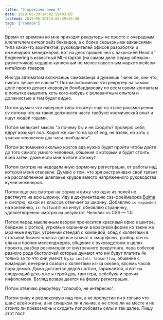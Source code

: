 ```yaml
---
title: "О превозмогании 2"
date: 2019-08-30T14:02:59+03:00
lastmod: 2019-08-30T14:02:59+03:00
tags: ["random"]
---
```


Время от времени ко мне приходят рекрутеры не просто с очередным клепателем ентерпрайз бекендов, а с более серьезными вакансиями типа каких-то архитектов, руководителей офисов разработки и инжиниринг менеджеров, вот на днях пришел чел с вакансией Head of Engineering в известный ML-стартап (на самом деле ферму обезьян-разметчиков) недавно купленный не менее известным маркетплейсом китайских товаров.

Иногда автоматом включаешь самозванца и думаешь "ниче се, они что, никого лучше не нашли"? Потом вспоминаю что рекрутер на самом деле просто делает ковровую бомбардировку по всем своим контактам в попытке выцепить хоть кого-нибудь с релевантным опытом и должностью а там будет видно.

Потом думаю что наверное типы откажут еще на этапе рассмотрения cv потому что на такие должностя часто требуют космический опыт и ищут людей годами.

Потом мелькает мысль "а почему бы и не сходить? проверю себя, вдруг возьмут лол. Ходил же как-то на vp of eng, не взяли, но хоть с умным человеком два часа пообщался".

Потом вспоминаю сколько кругов ада нужно будет пройти чтобы дойти до того самого умного человека, общение с которым и будет стоить всей затеи, даже если мне в итоге откажут.

Потом смотрю на недоделанную формочку регистрации, от работы над которой меня отвлекли. Думаю о том, что зря растрачиваю свой талант на расслабленное шлепанье крудов вместо напряженного руководства кучей инженеров. 

Потом еще раз смотрю на форму и вижу что одно из полей не растянуто на всю ширину. Иду в документацию css-фреймворка [Bulma](https://bulma.io) и смотрю, какой из классов отвечает за ширину. Добавляю `is-expanded` на контейнер, `is-fullwidth` на инпут, обновляю страничку, удовлетворенно смотрю на результат. Человек vs CSS — 1:0.

Потом перед мысленным взором проносится красивый офис в центре, бейджик с фоткой, угрюмые охранники в красивой форме но такие же мрачные внутри, утренний стендап с командой, обед с коллегами в столовой бизнес-класса где все втычат в смартфоны, разбор почты слака и прочих мессенджеров, общение с руководством о целях проекта, разбор резюмешек от внутреннего рекрутинга, пара собесов разного рода бестолочей которые думают что им будут платить 4к только за то что они умеют в `pip install tensorflow`, общение с командой, вечерний созвон с коллегами из-за океана, восемь часов пора домой. Дома достается дедов шотган, заряжается, и вот на следующий день уже я герой доу, твиттера, фейсбука и прочих инфопомоек. Взгляд возвращается на форму регистрации.

Потом отвечаю рекрутеру "спасибо, не интересно".

Потом сижу и рефлексирую над тем, а не пропустил ли я только что шанс всей жизни, а не слишком ли я ленив, а не стою ли на месте и не стоило ли превозмочь и сходить попробовать силы и так далее. Пишу этот пост.
